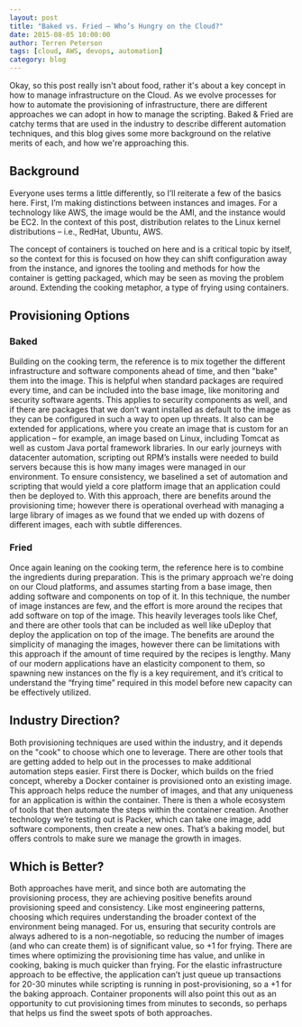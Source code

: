 ```yaml
---
layout: post
title: "Baked vs. Fried – Who’s Hungry on the Cloud?"
date: 2015-08-05 10:00:00
author: Terren Peterson
tags: [cloud, AWS, devops, automation]
category: blog
---
```


Okay, so this post really isn't about food, rather it's about a key concept in how to manage infrastructure on the Cloud.  As we evolve processes for how to automate the provisioning of infrastructure, there are different approaches we can adopt in how to manage the scripting.  Baked & Fried are catchy terms that are used in the industry to describe different automation techniques, and this blog gives some more background on the relative merits of each, and how we're approaching this.

<!--more-->

## Background
Everyone uses terms a little differently, so I’ll reiterate a few of the basics here.  First, I’m making distinctions between instances and images.  For a technology like AWS, the image would be the AMI, and the instance would be EC2.  In the context of this post, distribution relates to the Linux kernel distributions – i.e., RedHat, Ubuntu, AWS.

The concept of containers is touched on here and is a critical topic by itself, so the context for this is focused on how they can shift configuration away from the instance, and ignores the tooling and methods for how the container is getting packaged, which may be seen as moving the problem around.  Extending the cooking metaphor, a type of frying using containers.

## Provisioning Options

### Baked
Building on the cooking term, the reference is to mix together the different infrastructure and software components ahead of time, and then "bake" them into the image.  This is helpful when standard packages are required every time, and can be included into the base image, like monitoring and security software agents.  This applies to security components as well, and if there are packages that we don’t want installed as default to the image as they can be configured in such a way to open up threats.  It also can be extended for applications, where you create an image that is custom for an application – for example, an image based on Linux, including Tomcat as well as custom Java portal framework libraries.  In our early journeys with datacenter automation, scripting out RPM’s installs were needed to build servers because this is how many images were managed in our environment.  To ensure consistency, we baselined a set of automation and scripting that would yield a core platform image that an application could then be deployed to.  With this approach, there are benefits around the provisioning time; however there is operational overhead with managing a large library of images as we found that we ended up with dozens of different images, each with subtle differences.

### Fried
Once again leaning on the cooking term, the reference here is to combine the ingredients during preparation.  This is the primary approach we're doing on our Cloud platforms, and assumes starting from a base image, then adding software and components on top of it.  In this technique, the number of image instances are few, and the effort is more around the recipes that add software on top of the image.  This heavily leverages tools like Chef, and there are other tools that can be included as well like uDeploy that deploy the application on top of the image.  The benefits are around the simplicity of managing the images, however there can be limitations with this approach if the amount of time required by the recipes is lengthy.  Many of our modern applications have an elasticity component to them, so spawning new instances on the fly is a key requirement, and it’s critical to understand the “frying time” required in this model before new capacity can be effectively utilized.

## Industry Direction?
Both provisioning techniques are used within the industry, and it depends on the "cook" to choose which one to leverage.  There are other tools that are getting added to help out in the processes to make additional automation steps easier.  First there is Docker, which builds on the fried concept, whereby a Docker container is provisioned onto an existing image.  This approach helps reduce the number of images, and that any uniqueness for an application is within the container.  There is then a whole ecosystem of tools that then automate the steps within the container creation.  Another technology we’re testing out is Packer, which can take one image, add software components, then create a new ones.  That’s a baking model, but offers controls to make sure we manage the growth in images.

## Which is Better?
Both approaches have merit, and since both are automating the provisioning process, they are achieving positive benefits around provisioning speed and consistency.  Like most engineering patterns, choosing which requires understanding the broader context of the environment being managed.  For us, ensuring that security controls are always adhered to is a non-negotiable, so reducing the number of images (and who can create them) is of significant value, so +1 for frying.  There are times where optimizing the provisioning time has value, and unlike in cooking, baking is much quicker than frying.  For the elastic infrastructure approach to be effective, the application can’t just queue up transactions for 20-30 minutes while scripting is running in post-provisioning, so a +1 for the baking approach.  Container proponents will also point this out as an opportunity to cut provisioning times from minutes to seconds, so perhaps that helps us find the sweet spots of both approaches.
